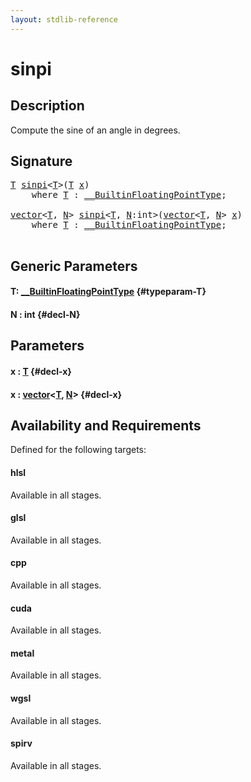 ```yaml
---
layout: stdlib-reference
---
```


# sinpi

## Description

Compute the sine of an angle in degrees.




## Signature 

<pre>
<a href="/stdlib-reference/global-decls/sinpi#typeparam-T" class="code_type">T</a> <a href="/stdlib-reference/global-decls/sinpi">sinpi</a>&lt;<a href="/stdlib-reference/global-decls/sinpi#typeparam-T" class="code_type">T</a>&gt;(<a href="/stdlib-reference/global-decls/sinpi#typeparam-T" class="code_type">T</a> <a href="/stdlib-reference/global-decls/sinpi#decl-x" class="code_param">x</a>)
    <span class='code_keyword'>where</span> <a href="/stdlib-reference/global-decls/sinpi#typeparam-T" class="code_type">T</a> : <a href="/stdlib-reference/interfaces/builtinfloatingpointtype-0129hm/index" class="code_type">__BuiltinFloatingPointType</a>;

<a href="/stdlib-reference/types/vector/index" class="code_type">vector</a>&lt;<a href="/stdlib-reference/global-decls/sinpi#typeparam-T" class="code_type">T</a>, <a href="/stdlib-reference/global-decls/sinpi#decl-N" class="code_var">N</a>&gt; <a href="/stdlib-reference/global-decls/sinpi">sinpi</a>&lt;<a href="/stdlib-reference/global-decls/sinpi#typeparam-T" class="code_type">T</a>, <a href="/stdlib-reference/global-decls/sinpi#decl-N" class="code_var">N</a>:<span class="code_keyword">int</span>&gt;(<a href="/stdlib-reference/types/vector/index" class="code_type">vector</a>&lt;<a href="/stdlib-reference/global-decls/sinpi#typeparam-T" class="code_type">T</a>, <a href="/stdlib-reference/global-decls/sinpi#decl-N" class="code_var">N</a>&gt; <a href="/stdlib-reference/global-decls/sinpi#decl-x" class="code_param">x</a>)
    <span class='code_keyword'>where</span> <a href="/stdlib-reference/global-decls/sinpi#typeparam-T" class="code_type">T</a> : <a href="/stdlib-reference/interfaces/builtinfloatingpointtype-0129hm/index" class="code_type">__BuiltinFloatingPointType</a>;

</pre>

## Generic Parameters

#### T: [\_\_BuiltinFloatingPointType](/stdlib-reference/interfaces/builtinfloatingpointtype-0129hm/index) {#typeparam-T}
#### N  : int {#decl-N}

## Parameters

#### x  : [T](/stdlib-reference/global-decls/sinpi#typeparam-T) {#decl-x}
#### x  : [vector](/stdlib-reference/types/vector/index)\<[T](/stdlib-reference/types/vector/index#typeparam-T), [N](/stdlib-reference/types/vector/index#decl-N)\> {#decl-x}

## Availability and Requirements

Defined for the following targets:

#### hlsl
Available in all stages.

#### glsl
Available in all stages.

#### cpp
Available in all stages.

#### cuda
Available in all stages.

#### metal
Available in all stages.

#### wgsl
Available in all stages.

#### spirv
Available in all stages.



